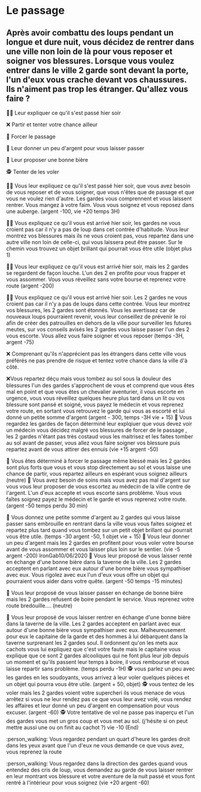 # Le passage
## Après avoir combattu des loups pendant un longue et dure nuit, vous décidez de rentrer dans une ville non loin de là pour vous reposer et soigner vos blessures. Lorsque vous voulez entrer dans le ville 2 garde sont devant la porte, l'un d'eux vous crache devant vos chaussures. Ils n'aiment pas trop les étranger. Qu'allez vous faire ?

:man_shrugging: Leur expliquer ce qu'il s'est passé hier soir

:x: Partir et tenter votre chance ailleur 

:muscle: Forcer le passage

:money_with_wings: Leur donner un peu d'argent pour vous laisser passer

:beer: Leur proposer une bonne bière 

:detective: Tenter de les voler

:man_shrugging: Vous leur expliquez ce qu'il s'est passé hier soir, que vous avez besoin de vous reposer et de vous soigner, que vous n'êtes que de passage et que vous ne voulez rien d'autre. Les gardes vous comprennent et vous laissent rentrer. Vous mangez à votre faim. Vous vous soignez et vous reposez dans une auberge. (argent -100, vie +20 temps 3H)

:man_shrugging: Vous expliquez ce qu'il vous est arrivé hier soir, les gardes ne vous croient pas car il n'y a pas de loup dans cet contrée d'habitude. Vous leur montrez vos blessures mais ils ne vous croient pas, vous repartez  dans une autre ville non loin de celle-ci, qui vous laissera peut être passer. Sur le chemin vous trouvez un objet brillant qui pourrait vous être utile (objet plus 1)

:man_shrugging: Vous leur expliquez ce qu'il vous est arrivé hier soir, mais les 2 gardes se regardent de façon louche. L'un des 2 en profite pour vous frapper et vous assommer. Vous vous réveillez sans votre bourse et reprenez votre route (argent -200)

:man_shrugging: Vous expliquez ce qu'il vous est arrivé hier soir. Les 2 gardes ne vous croient pas car il n'y a pas de loups dans cette contrée. Vous leur montrez vos blessures, les 2 gardes sont étonnés. Vous les avertissez car de nouveaux loups pourraient revenir, vous leur conseillez de prévenir le roi  afin de créer des patrouilles en dehors de la ville pour surveiller les futures meutes, sur vos conseils avisés les 2 gardes vous laisse passer l'un des 2 vous escorte. Vous allez vous faire soigner et vous reposer (temps -3H, argent -75)

:x: Comprenant qu'ils n'apprécient pas les étrangers dans cette ville vous préférés ne pas prendre de risque et tentez votre chance dans la ville d'à côté.

:x:Vous repartez déçu mais vous tombez au sol sous la douleur des blessures  l'un des gardes s'approchent de vous et comprend que vous êtes mal en point et que vous êtes un chevalier aventurier, il vous escorte en urgence, vous vous réveillez quelques heure plus tard dans un lit ou vos blessure sont pansé et soigné, vous payez le médecin et vous reprenez votre route, en sortant vous retrouvez le garde qui vous as escorté et lui donné un petite somme d'argent (argent - 300, temps -3H vie + 15)
:muscle: Vous regardez les gardes de façon déterminé leur explqiuer que vous devez voir un médecin vous décidez malgré vos blessures de forcer de le passage , les 2 gardes n'étant pas très costaud vous les maitrisez et les faites tomber au sol avant de passer, vous allez vous faire soigner vos blessure puis repartez avant de vous attirer des ennuis (vie +15 argent -50)

:muscle: Vous êtes déterminé à forcer le passage même blessé mais les 2 gardes sont plus forts que vous et vous stop directement au sol et vous laisse une chance de partir, vous repartez ailleurs en espérant vous soignez ailleurs (neutre)
:money_with_wings: Vous avez besoin de soins mais vous avez pas mal d'argent sur vous vous leur proposer de vous escortez au médecin de la ville contre de l'argent. L'un d'eux accepte et vous escorte sans problème. Vous vous faîtes soignez payez le médecin et le garde et vous reprenez votre route. (argent -50 temps perdu 30 min)

:money_with_wings: Vous donnez une petite somme d'argent au 2 gardes qui vous laisse passer sans embrouille en rentrant dans la ville vous vous faites soignez et repartez plus tard quand vous tombez sur un petit objet brillant qui pourrait vous être utile. (temps -30 argent -50, 1 objet vie + 15)
:money_with_wings: Vous leur donner un peu d'argent mais les 2 gardes en profitent pour vous voler votre bourse avant de vous assommer et vous laisser plus loin sur le sentier. (vie -5 argent -200)
IronGab10/06/2020
:beer: Vous leur proposé de vous laisser renté en échange d'une bonne bière dans la taverne de la ville. Les 2 gardes acceptent en parlant avec eux autour d'une bonne bière vous sympathiser avec eux. Vous rigolez avec eux l'un d'eux vous offre un objet qui pourraient vous aider dans votre quête. (argent -50 temps -15 minutes)

:beer: Vous leur proposé de vous laisser passer en échange de bonne bière mais les 2 gardes refusent de boire pendant le service. Vous reprenez votre route bredouille.... (neutre)

:beer: Vous leur proposé de vous laisser rentrer en échange d'une bonne bière dans la taverne de la ville. Les 2 gardes acceptent en parlant avec eux autour d'une bonne bière vous sympathiser avec eux.  Malheureusement pour eux le capitaine de la garde et des hommes à lui  débarquent dans la taverne surprenant les 2 gardes soul. Il ordonnent qu'on les mets aux cachots vous lui expliquez que c'est votre faute mais le capitaine vous explique que ce sont 2 gardes  alcooliques qui ne font plus leur job depuis un moment et qu'ils passent leur temps à boire, il vous rembourse et vous laisse repartir sans problème. (temps perdu -1H)
:detective: vous parlez un peu avec les gardes en les soudoyants, vous arrivez à leur voler quelques pièces et un objet qui pourra vous être utile. (argent + 50, objet)
:detective: vous tentez de les voler mais les 2 gardes voient votre supercheri ils vous menace de vous arrêtez si vous ne leur rendez pas ce que vous leur avez volé, vous rendez les affaires et leur donné un peu d'argent en compensation pour vous excuser. (argent -60)
:detective: Votre tentative de vol ne passe pas inaperçu et l'un des gardes vous met un gros coup et vous met au sol. (j'hésite si on peut mettre aussi une ou on finit au cachot ?) vie -10
(End)

:person_walking: Vous regardez pendant un quart d'heure les gardes droit dans les yeux avant que l'un d'eux ne vous demande ce que vous avez, vous reprenez la route

:person_walking: Vous regardez dans la direction des gardes quand vous entendez des cris de loup, vous demandez au garde de vous laisser rentrer en leur montrant vos blessure et votre aventure de la nuit passé et vous font rentré à l'intérieur pour vous soignez (vie +20 argent -60)
